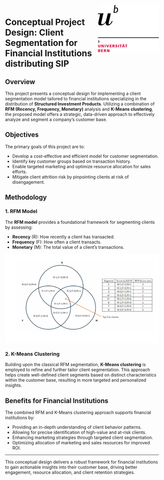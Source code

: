 <img src="https://github.com/lukaszmacias01/CAS_UniBern_Applied_Data_Science/raw/master/UniBern/uni%20bern.png" alt="Uni Bern" width="200" style="float:right;"/>

# Conceptual Project Design: Client Segmentation for Financial Institutions distributing SIP

## Overview

This project presents a conceptual design for implementing a client segmentation model tailored to financial institutions specializing in the distribution of **Structured Investment Products**. Utilizing a combination of **RFM (Recency, Frequency, Monetary)** analysis and **K-Means clustering**, the proposed model offers a strategic, data-driven approach to effectively analyze and segment a company’s customer base.

## Objectives

The primary goals of this project are to:
- Develop a cost-effective and efficient model for customer segmentation.
- Identify key customer groups based on transaction history.
- Enable targeted marketing and optimize resource allocation for sales efforts.
- Mitigate client attrition risk by pinpointing clients at risk of disengagement.

## Methodology

### 1. RFM Model
The **RFM model** provides a foundational framework for segmenting clients by assessing:
- **Recency** (R): How recently a client has transacted.
- **Frequency** (F): How often a client transacts.
- **Monetary** (M): The total value of a client’s transactions.

![RFM Client Segmentation](https://github.com/lukaszmacias01/CAS_UniBern_Applied_Data_Science/blob/master/MODULE1/RFM%20Picture.png)


### 2. K-Means Clustering
Building upon the classical RFM segmentation, **K-Means clustering** is employed to refine and further tailor client segmentation. This approach helps create well-defined client segments based on distinct characteristics within the customer base, resulting in more targeted and personalized insights.

## Benefits for Financial Institutions

The combined RFM and K-Means clustering approach supports financial institutions by:
- Providing an in-depth understanding of client behavior patterns.
- Allowing for precise identification of high-value and at-risk clients.
- Enhancing marketing strategies through targeted client segmentation.
- Optimizing allocation of marketing and sales resources for improved ROI.

---

This conceptual design delivers a robust framework for financial institutions to gain actionable insights into their customer base, driving better engagement, resource allocation, and client retention strategies.
